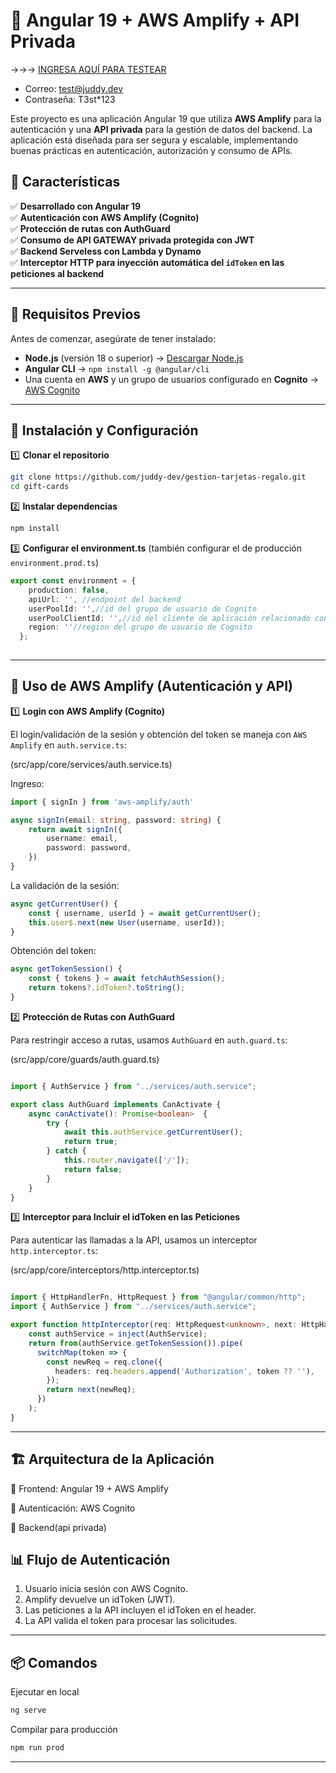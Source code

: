 # 🚀 Angular 19 + AWS Amplify + API Privada

→→→ [INGRESA AQUÍ PARA TESTEAR](https://juddy-dev.github.io/gestion-tarjetas-regalo/#/)
 - Correo: test@juddy.dev
 - Contraseña: T3st*123

Este proyecto es una aplicación Angular 19 que utiliza **AWS Amplify** para la autenticación y una **API privada** para la gestión de datos del backend. La aplicación está diseñada para ser segura y escalable, implementando buenas prácticas en autenticación, autorización y consumo de APIs.

## 📌 Características

✅ **Desarrollado con Angular 19**  
✅ **Autenticación con AWS Amplify (Cognito)**  
✅ **Protección de rutas con AuthGuard**  
✅ **Consumo de API GATEWAY privada protegida con JWT**  
✅ **Backend Serveless con Lambda y Dynamo**  
✅ **Interceptor HTTP para inyección automática del `idToken` en las peticiones al backend**  

---

## 🔧 Requisitos Previos

Antes de comenzar, asegúrate de tener instalado:

- **Node.js** (versión 18 o superior) → [Descargar Node.js](https://nodejs.org/)  
- **Angular CLI** → `npm install -g @angular/cli`   
- Una cuenta en **AWS** y un grupo de usuarios configurado en **Cognito**  → [AWS Cognito](https://docs.aws.amazon.com/es_es/cognito/latest/developerguide/what-is-amazon-cognito.html)

---

## 🚀 Instalación y Configuración

1️⃣ **Clonar el repositorio**  
```sh
git clone https://github.com/juddy-dev/gestion-tarjetas-regalo.git
cd gift-cards
```
2️⃣ **Instalar dependencias**
```sh
npm install
```
3️⃣ **Configurar el environment.ts**
(también configurar el de producción `environment.prod.ts`)
```ts
export const environment = {
    production: false,
    apiUrl: '', //endpoint del backend
    userPoolId: '',//id del grupo de usuario de Cognito
    userPoolClientId: '',//id del cliente de aplicación relacionado con el grupo de usuario de Cognito
    region: ''//region del grupo de usuario de Cognito
  };
  
```

---
## 🔑 Uso de AWS Amplify (Autenticación y API)

1️⃣ **Login con AWS Amplify (Cognito)**

El login/validación de la sesión y obtención del token se maneja con `AWS Amplify` en `auth.service.ts`:

(src/app/core/services/auth.service.ts)

Ingreso:
```ts
import { signIn } from 'aws-amplify/auth'

async signIn(email: string, password: string) {
    return await signIn({
        username: email,
        password: password,
    })
}
```

La validación de la sesión:

```ts
async getCurrentUser() {
    const { username, userId } = await getCurrentUser();
    this.user$.next(new User(username, userId));
}

```

Obtención del token:

```ts
async getTokenSession() {
    const { tokens } = await fetchAuthSession();
    return tokens?.idToken?.toString();
}

```

2️⃣ **Protección de Rutas con AuthGuard**

Para restringir acceso a rutas, usamos `AuthGuard` en `auth.guard.ts`:

(src/app/core/guards/auth.guard.ts)

```ts

import { AuthService } from "../services/auth.service";

export class AuthGuard implements CanActivate {
    async canActivate(): Promise<boolean>  {
        try {
            await this.authService.getCurrentUser();
            return true;
        } catch {
            this.router.navigate(['/']);
            return false;
        }
    }
}

```

3️⃣ **Interceptor para Incluir el idToken en las Peticiones**

Para autenticar las llamadas a la API, usamos un interceptor `http.interceptor.ts`:

(src/app/core/interceptors/http.interceptor.ts)

```ts

import { HttpHandlerFn, HttpRequest } from "@angular/common/http";
import { AuthService } from "../services/auth.service";

export function httpInterceptor(req: HttpRequest<unknown>, next: HttpHandlerFn) {
    const authService = inject(AuthService);
    return from(authService.getTokenSession()).pipe(
      switchMap(token => {
        const newReq = req.clone({
          headers: req.headers.append('Authorization', token ?? ''),
        });
        return next(newReq);
      })
    );
}

```
---

## 🏗 Arquitectura de la Aplicación
📌 Frontend: Angular 19 + AWS Amplify

📌 Autenticación: AWS Cognito

📌 Backend(api privada)

## 📊 Flujo de Autenticación

1. Usuario inicia sesión con AWS Cognito.
2. Amplify devuelve un idToken (JWT).
3. Las peticiones a la API incluyen el idToken en el header.
4. La API valida el token para procesar las solicitudes.

---

## 📦 Comandos

Ejecutar en local
```sh
ng serve
```

Compilar para producción
```sh
npm run prod

```

---


